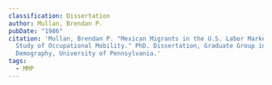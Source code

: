 ```yaml
---
classification: Dissertation
author: Mullan, Brendan P.
pubDate: "1986"
citation: 'Mullan, Brendan P. "Mexican Migrants in the U.S. Labor Market: A
  Study of Occupational Mobility." PhD. Dissertation, Graduate Group in
  Demography, University of Pennsylvania.'
tags:
  - MMP
---
```

